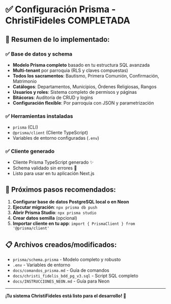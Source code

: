 # ✅ Configuración Prisma - ChristiFideles COMPLETADA

## 🎉 Resumen de lo implementado:

### ✅ Base de datos y schema
- **Modelo Prisma completo** basado en tu estructura SQL avanzada
- **Multi-tenant** por parroquia (RLS y claves compuestas)
- **Todos los sacramentos**: Bautismo, Primera Comunión, Confirmación, Matrimonio
- **Catálogos**: Departamentos, Municipios, Órdenes Religiosas, Rangos
- **Usuarios y roles**: Sistema completo de permisos y páginas
- **Bitácoras**: Auditoría de CRUD y logins
- **Configuración flexible**: Por parroquia con JSON y parametrización

### ✅ Herramientas instaladas
- `prisma` (CLI)
- `@prisma/client` (Cliente TypeScript)
- Variables de entorno configuradas (`.env`)

### ✅ Cliente generado
- Cliente Prisma TypeScript generado ✨
- Schema validado sin errores 🚀
- Listo para usar en tu aplicación Next.js

## 🚀 Próximos pasos recomendados:

1. **Configurar base de datos PostgreSQL local o en Neon**
2. **Ejecutar migración**: `npx prisma db push`
3. **Abrir Prisma Studio**: `npx prisma studio`
4. **Crear datos semilla** (opcional)
5. **Importar cliente en tu app**: `import { PrismaClient } from '@prisma/client'`

## 📋 Archivos creados/modificados:
- `prisma/schema.prisma` - Modelo completo y robusto
- `.env` - Variables de entorno
- `docs/comandos_prisma.md` - Guía de comandos
- `docs/christi_fidelis_bdd_pg_v3.sql` - Script SQL completo
- `docs/INSTRUCCIONES_NEON.md` - Guía para Neon

---
**¡Tu sistema ChristiFideles está listo para el desarrollo! 🎊**
